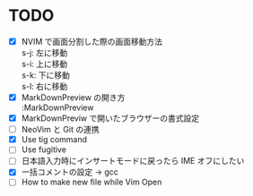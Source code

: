 # TODO

- [x] NVIM で画面分割した際の画面移動方法  
       s-j: 左に移動  
       s-i: 上に移動  
       s-k: 下に移動  
       s-l: 右に移動
- [x] MarkDownPreview の開き方  
       :MarkDownPreview
- [x] MarkDownPreviw で開いたブラウザーの書式設定
- [ ] NeoVim と Git の連携
- [x] Use tig command
- [ ] Use fugitive
- [ ] 日本語入力時にインサートモードに戻ったら IME オフにしたい
- [x] 一括コメントの設定 -> gcc
- [ ] How to make new file while Vim Open

